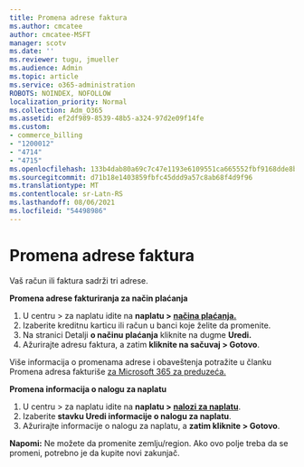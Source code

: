 ```yaml
---
title: Promena adrese faktura
ms.author: cmcatee
author: cmcatee-MSFT
manager: scotv
ms.date: ''
ms.reviewer: tugu, jmueller
ms.audience: Admin
ms.topic: article
ms.service: o365-administration
ROBOTS: NOINDEX, NOFOLLOW
localization_priority: Normal
ms.collection: Adm_O365
ms.assetid: ef2df989-8539-48b5-a324-97d2e09f14fe
ms.custom:
- commerce_billing
- "1200012"
- "4714"
- "4715"
ms.openlocfilehash: 133b4dab80a69c7c47e1193e6109551ca665552fbf9168dde8be14096336efe5
ms.sourcegitcommit: d71b18e1403859fbfc45ddd9a57c8ab68f4d9f96
ms.translationtype: MT
ms.contentlocale: sr-Latn-RS
ms.lasthandoff: 08/06/2021
ms.locfileid: "54498986"
---
```

# <a name="change-your-billing-address"></a>Promena adrese faktura

Vaš račun ili faktura sadrži tri adrese.

**Promena adrese fakturiranja za način plaćanja**

1. U centru > za naplatu idite na **naplatu > [načina plaćanja.](https://go.microsoft.com/fwlink/p/?linkid=2018806)**
2. Izaberite kreditnu karticu ili račun u banci koje želite da promenite.
3. Na stranici Detalji **o načinu plaćanja** kliknite na dugme **Uredi.**
4. Ažurirajte adresu faktura, a zatim **kliknite na sačuvaj > Gotovo**.

Više informacija o promenama adrese i obaveštenja potražite u članku Promena adresa fakturiše [za Microsoft 365 za preduzeća.](/microsoft-365/commerce/billing-and-payments/change-your-billing-addresses)

**Promena informacija o nalogu za naplatu**

1. U centru > za naplatu idite na **naplatu > [nalozi za naplatu](https://admin.microsoft.com/Adminportal/Home?source=applauncher#/BillingAccounts/billing-accounts)**.
2. Izaberite **stavku Uredi informacije o nalogu za naplatu**.
3. Ažurirajte informacije o nalogu za naplatu, a **zatim kliknite > Gotovo**.

**Napomi:** Ne možete da promenite zemlju/region. Ako ovo polje treba da se promeni, potrebno je da kupite novi zakunjač.
